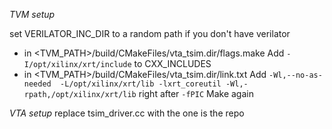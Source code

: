 *TVM setup*

set VERILATOR_INC_DIR to a random path if you don't have verilator
- in <TVM_PATH>/build/CMakeFiles/vta_tsim.dir/flags.make 
    Add `-I/opt/xilinx/xrt/include` to CXX_INCLUDES
- in <TVM_PATH>/build/CMakeFiles/vta_tsim.dir/link.txt
    Add `-Wl,--no-as-needed  -L/opt/xilinx/xrt/lib -lxrt_coreutil -Wl,-rpath,/opt/xilinx/xrt/lib` right after `-fPIC` 
Make again

*VTA setup*
replace tsim_driver.cc with the one is the repo